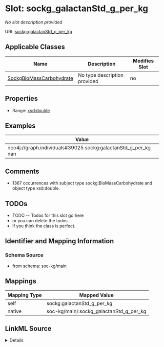 

# Slot: sockg_galactanStd_g_per_kg


_No slot description provided_





URI: [sockg:galactanStd_g_per_kg](http://www.semanticweb.org/sockg/ontologies/2024/0/soil-carbon-ontology/galactanStd_g_per_kg)



<!-- no inheritance hierarchy -->





## Applicable Classes

| Name | Description | Modifies Slot |
| --- | --- | --- |
| [SockgBioMassCarbohydrate](../classes/SockgBioMassCarbohydrate.md) | No type description provided |  no  |







## Properties

* Range: [xsd:double](http://www.w3.org/2001/XMLSchema#double)






## Examples

| Value |
| --- |
| neo4j://graph.individuals#39025 sockg:galactanStd_g_per_kg nan |

## Comments

* 1367 occurrences with subject type sockg:BioMassCarbohydrate and object type xsd:double.

## TODOs

* TODO -- Todos for this slot go here
* or you can delete the todos
* if you think the class is perfect.

## Identifier and Mapping Information







### Schema Source


* from schema: soc-kg/main




## Mappings

| Mapping Type | Mapped Value |
| ---  | ---  |
| self | sockg:galactanStd_g_per_kg |
| native | soc-kg/main/:sockg_galactanStd_g_per_kg |




## LinkML Source

<details>
```yaml
name: sockg_galactanStd_g_per_kg
description: No slot description provided
todos:
- TODO -- Todos for this slot go here
- or you can delete the todos
- if you think the class is perfect.
comments:
- 1367 occurrences with subject type sockg:BioMassCarbohydrate and object type xsd:double.
examples:
- value: neo4j://graph.individuals#39025 sockg:galactanStd_g_per_kg nan
from_schema: soc-kg/main
rank: 1000
slot_uri: sockg:galactanStd_g_per_kg
alias: sockg_galactanStd_g_per_kg
domain_of:
- sockg_BioMassCarbohydrate
range: double

```
</details>